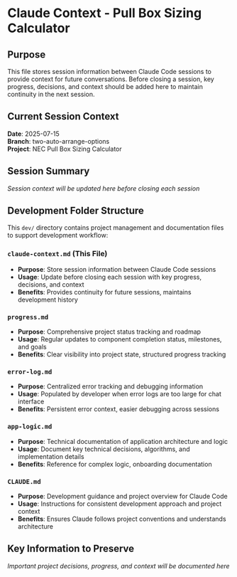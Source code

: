 # Claude Context - Pull Box Sizing Calculator

## Purpose

This file stores session information between Claude Code sessions to provide context for future conversations. Before closing a session, key progress, decisions, and context should be added here to maintain continuity in the next session.

## Current Session Context

**Date**: 2025-07-15  
**Branch**: two-auto-arrange-options  
**Project**: NEC Pull Box Sizing Calculator  

## Session Summary

*Session context will be updated here before closing each session*

## Development Folder Structure

This `dev/` directory contains project management and documentation files to support development workflow:

### `claude-context.md` (This File)
- **Purpose**: Store session information between Claude Code sessions
- **Usage**: Update before closing each session with key progress, decisions, and context
- **Benefits**: Provides continuity for future sessions, maintains development history

### `progress.md`
- **Purpose**: Comprehensive project status tracking and roadmap
- **Usage**: Regular updates to component completion status, milestones, and goals
- **Benefits**: Clear visibility into project state, structured progress tracking

### `error-log.md`
- **Purpose**: Centralized error tracking and debugging information
- **Usage**: Populated by developer when error logs are too large for chat interface
- **Benefits**: Persistent error context, easier debugging across sessions

### `app-logic.md`
- **Purpose**: Technical documentation of application architecture and logic
- **Usage**: Document key technical decisions, algorithms, and implementation details
- **Benefits**: Reference for complex logic, onboarding documentation

### `CLAUDE.md`
- **Purpose**: Development guidance and project overview for Claude Code
- **Usage**: Instructions for consistent development approach and project context
- **Benefits**: Ensures Claude follows project conventions and understands architecture

## Key Information to Preserve

*Important project decisions, progress, and context will be documented here*